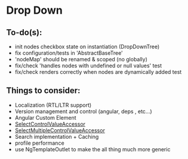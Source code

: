 # Drop Down 

## To-do(s):
-  init nodes checkbox state on instantiation (DropDownTree)
-  fix configuration/tests in 'AbstractBaseTree'
- 'nodeMap' should be renamed & scoped (no globally)
-  fix/check 'handles nodes with undefined or null values' test 
-  fix/check renders correctly when nodes are dynamically added test

## Things to consider: 
- Localization (RTL/LTR support)
- Version management and control (angular, deps , etc...)
- Angular Custom Element
- [SelectControlValueAccessor](https://angular.io/api/forms/SelectControlValueAccessor) 
- [SelectMultipleControlValueAccessor](https://angular.io/api/forms/SelectMultipleControlValueAccessor) 
- Search implementation + Caching
- profile performance
- use NgTemplateOutlet to make the all thing much more generic 
